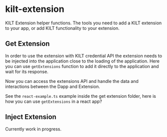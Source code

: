 # kilt-extension

KILT Extension helper functions. The tools you need to add a KILT extension to your app, or add KILT functionality to your extension.

## Get Extension

In order to use the extension with KILT credential API the extension needs to be injected into the application close to the loading of the application. Here you can use `getExtensions` function to add it directly to the application and wait for its response.

Now you can access the extensions API and handle the data and interactions between the Dapp and Extension.

See the `react-example.ts` example inside the get extension folder, here is how you can use `getExtensions` in a react app?

## Inject Extension

Currently work in progress.
